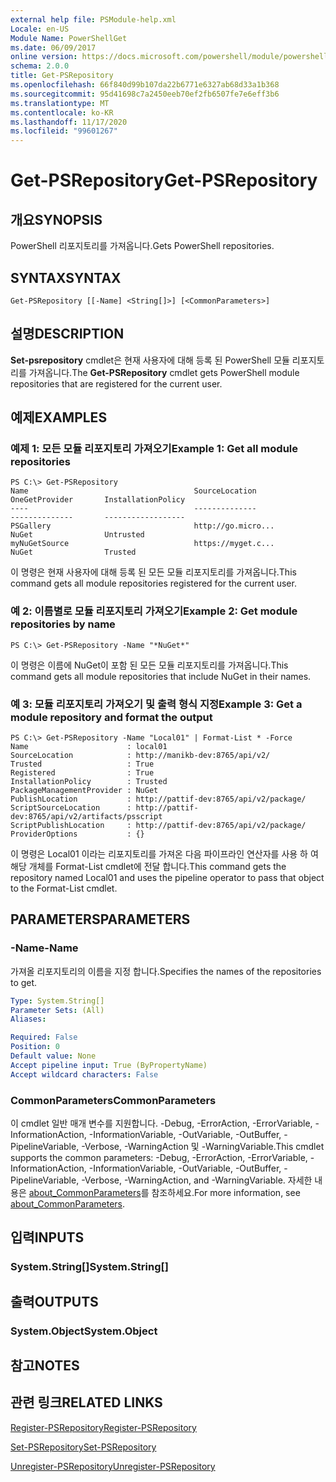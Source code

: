 ```yaml
---
external help file: PSModule-help.xml
Locale: en-US
Module Name: PowerShellGet
ms.date: 06/09/2017
online version: https://docs.microsoft.com/powershell/module/powershellget/get-psrepository?view=powershell-7.2&WT.mc_id=ps-gethelp
schema: 2.0.0
title: Get-PSRepository
ms.openlocfilehash: 66f840d99b107da22b6771e6327ab68d33a1b368
ms.sourcegitcommit: 95d41698c7a2450eeb70ef2fb6507fe7e6eff3b6
ms.translationtype: MT
ms.contentlocale: ko-KR
ms.lasthandoff: 11/17/2020
ms.locfileid: "99601267"
---
```

# <span data-ttu-id="6b913-102">Get-PSRepository</span><span class="sxs-lookup"><span data-stu-id="6b913-102">Get-PSRepository</span></span>

## <span data-ttu-id="6b913-103">개요</span><span class="sxs-lookup"><span data-stu-id="6b913-103">SYNOPSIS</span></span>
<span data-ttu-id="6b913-104">PowerShell 리포지토리를 가져옵니다.</span><span class="sxs-lookup"><span data-stu-id="6b913-104">Gets PowerShell repositories.</span></span>

## <span data-ttu-id="6b913-105">SYNTAX</span><span class="sxs-lookup"><span data-stu-id="6b913-105">SYNTAX</span></span>

```
Get-PSRepository [[-Name] <String[]>] [<CommonParameters>]
```

## <span data-ttu-id="6b913-106">설명</span><span class="sxs-lookup"><span data-stu-id="6b913-106">DESCRIPTION</span></span>

<span data-ttu-id="6b913-107">**Set-psrepository** cmdlet은 현재 사용자에 대해 등록 된 PowerShell 모듈 리포지토리를 가져옵니다.</span><span class="sxs-lookup"><span data-stu-id="6b913-107">The **Get-PSRepository** cmdlet gets PowerShell module repositories that are registered for the current user.</span></span>

## <span data-ttu-id="6b913-108">예제</span><span class="sxs-lookup"><span data-stu-id="6b913-108">EXAMPLES</span></span>

### <span data-ttu-id="6b913-109">예제 1: 모든 모듈 리포지토리 가져오기</span><span class="sxs-lookup"><span data-stu-id="6b913-109">Example 1: Get all module repositories</span></span>

```
PS C:\> Get-PSRepository
Name                                     SourceLocation                                     OneGetProvider       InstallationPolicy
----                                     --------------                                     --------------       ------------------
PSGallery                                http://go.micro...                                 NuGet                Untrusted
myNuGetSource                            https://myget.c...                                 NuGet                Trusted
```

<span data-ttu-id="6b913-110">이 명령은 현재 사용자에 대해 등록 된 모든 모듈 리포지토리를 가져옵니다.</span><span class="sxs-lookup"><span data-stu-id="6b913-110">This command gets all module repositories registered for the current user.</span></span>

### <span data-ttu-id="6b913-111">예 2: 이름별로 모듈 리포지토리 가져오기</span><span class="sxs-lookup"><span data-stu-id="6b913-111">Example 2: Get module repositories by name</span></span>

```
PS C:\> Get-PSRepository -Name "*NuGet*"
```

<span data-ttu-id="6b913-112">이 명령은 이름에 NuGet이 포함 된 모든 모듈 리포지토리를 가져옵니다.</span><span class="sxs-lookup"><span data-stu-id="6b913-112">This command gets all module repositories that include NuGet in their names.</span></span>

### <span data-ttu-id="6b913-113">예 3: 모듈 리포지토리 가져오기 및 출력 형식 지정</span><span class="sxs-lookup"><span data-stu-id="6b913-113">Example 3: Get a module repository and format the output</span></span>

```
PS C:\> Get-PSRepository -Name "Local01" | Format-List * -Force
Name                      : local01
SourceLocation            : http://manikb-dev:8765/api/v2/
Trusted                   : True
Registered                : True
InstallationPolicy        : Trusted
PackageManagementProvider : NuGet
PublishLocation           : http://pattif-dev:8765/api/v2/package/
ScriptSourceLocation      : http://pattif-dev:8765/api/v2/artifacts/psscript
ScriptPublishLocation     : http://pattif-dev:8765/api/v2/package/
ProviderOptions           : {}
```

<span data-ttu-id="6b913-114">이 명령은 Local01 이라는 리포지토리를 가져온 다음 파이프라인 연산자를 사용 하 여 해당 개체를 Format-List cmdlet에 전달 합니다.</span><span class="sxs-lookup"><span data-stu-id="6b913-114">This command gets the repository named Local01 and uses the pipeline operator to pass that object to the Format-List cmdlet.</span></span>

## <span data-ttu-id="6b913-115">PARAMETERS</span><span class="sxs-lookup"><span data-stu-id="6b913-115">PARAMETERS</span></span>

### <span data-ttu-id="6b913-116">-Name</span><span class="sxs-lookup"><span data-stu-id="6b913-116">-Name</span></span>

<span data-ttu-id="6b913-117">가져올 리포지토리의 이름을 지정 합니다.</span><span class="sxs-lookup"><span data-stu-id="6b913-117">Specifies the names of the repositories to get.</span></span>

```yaml
Type: System.String[]
Parameter Sets: (All)
Aliases:

Required: False
Position: 0
Default value: None
Accept pipeline input: True (ByPropertyName)
Accept wildcard characters: False
```

### <span data-ttu-id="6b913-118">CommonParameters</span><span class="sxs-lookup"><span data-stu-id="6b913-118">CommonParameters</span></span>

<span data-ttu-id="6b913-119">이 cmdlet 일반 매개 변수를 지원합니다. -Debug, -ErrorAction, -ErrorVariable, -InformationAction, -InformationVariable, -OutVariable, -OutBuffer, -PipelineVariable, -Verbose, -WarningAction 및 -WarningVariable.</span><span class="sxs-lookup"><span data-stu-id="6b913-119">This cmdlet supports the common parameters: -Debug, -ErrorAction, -ErrorVariable, -InformationAction, -InformationVariable, -OutVariable, -OutBuffer, -PipelineVariable, -Verbose, -WarningAction, and -WarningVariable.</span></span> <span data-ttu-id="6b913-120">자세한 내용은 [about_CommonParameters](https://go.microsoft.com/fwlink/?LinkID=113216)를 참조하세요.</span><span class="sxs-lookup"><span data-stu-id="6b913-120">For more information, see [about_CommonParameters](https://go.microsoft.com/fwlink/?LinkID=113216).</span></span>

## <span data-ttu-id="6b913-121">입력</span><span class="sxs-lookup"><span data-stu-id="6b913-121">INPUTS</span></span>

### <span data-ttu-id="6b913-122">System.String[]</span><span class="sxs-lookup"><span data-stu-id="6b913-122">System.String[]</span></span>

## <span data-ttu-id="6b913-123">출력</span><span class="sxs-lookup"><span data-stu-id="6b913-123">OUTPUTS</span></span>

### <span data-ttu-id="6b913-124">System.Object</span><span class="sxs-lookup"><span data-stu-id="6b913-124">System.Object</span></span>

## <span data-ttu-id="6b913-125">참고</span><span class="sxs-lookup"><span data-stu-id="6b913-125">NOTES</span></span>

## <span data-ttu-id="6b913-126">관련 링크</span><span class="sxs-lookup"><span data-stu-id="6b913-126">RELATED LINKS</span></span>

[<span data-ttu-id="6b913-127">Register-PSRepository</span><span class="sxs-lookup"><span data-stu-id="6b913-127">Register-PSRepository</span></span>](Register-PSRepository.md)

[<span data-ttu-id="6b913-128">Set-PSRepository</span><span class="sxs-lookup"><span data-stu-id="6b913-128">Set-PSRepository</span></span>](Set-PSRepository.md)

[<span data-ttu-id="6b913-129">Unregister-PSRepository</span><span class="sxs-lookup"><span data-stu-id="6b913-129">Unregister-PSRepository</span></span>](Unregister-PSRepository.md)


